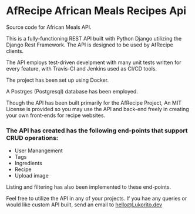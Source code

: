 # AfRecipe African Meals Recipes Api
Source code for African Meals API.

This is a fully-functioning REST API built with Python Django utilizing the Django Rest Framework. The API is designed to be used by AfRecipe clients.

The API employs test-driven develpment with many unit tests written for every feature, with Travis-CI and Jenkins used as CI/CD tools.

The project has been set up using Docker.

A Postrges (Postgresql) database has been employed.

Though the API has been built primarily for the AfRecipe Project, An MIT License is provided so you may use the API and back-end freely in creating your own front-ends for recipe websites.

### The API has created has the following end-points that support CRUD operations:

- User Manangement
- Tags
- Ingredients
- Recipe
- Upload image

Listing and filtering has also been implemented to these end-points.

Feel free to utilize the API in any of your projects. If you hae any queries or would like custom API built, send an email to <hello@Lukorito.dev>
